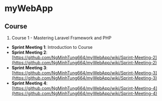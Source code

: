# myWebApp

## Course
1. Course 1 - Mastering Laravel Framework and PHP 
- **Sprint Meeting 1**: Introduction to Course
- **Sprint Meeting 2**: [https://github.com/NgMinhTung664/myWebApp/wiki/Sprint-Meeting-2](https://github.com/NgMinhTung664/myWebApp/wiki/Sprint-Meeting-2)
- **Sprint Meeting 3**: [https://github.com/NgMinhTung664/myWebApp/wiki/Sprint-Meeting-3](https://github.com/NgMinhTung664/myWebApp/wiki/Sprint-Meeting-3)
- **Sprint Meeting 4**: [https://github.com/NgMinhTung664/myWebApp/wiki/Sprint-Meeting-4](https://github.com/NgMinhTung664/myWebApp/wiki/Sprint-Meeting-4)
  

